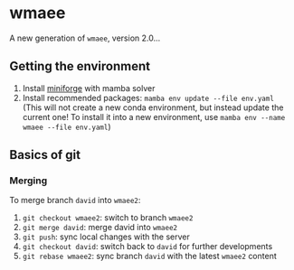 # wmaee

A new generation of `wmaee`, version 2.0...

## Getting the environment
1. Install [miniforge](https://github.com/conda-forge/miniforge#install) with mamba solver
2. Install recommended packages: `mamba env update --file env.yaml` <br />
(This will not create a new conda environment, but instead update the current one! To install it into a new environment, use `mamba env --name wmaee --file env.yaml`)


## Basics of git
### Merging
To merge branch `david` into `wmaee2`:
1. `git checkout wmaee2`: switch to branch `wmaee2`
2. `git merge david`: merge david into `wmaee2`
3. `git push`: sync local changes with the server
4. `git checkout david`: switch back to `david` for further developments
5. `git rebase wmaee2`: sync branch `david` with the latest `wmaee2` content
